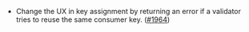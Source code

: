 - Change the UX in key assignment by returning an error if a validator tries to
  reuse the same consumer key.
([\#1964](https://github.com/cosmos/interchain-security/pull/1964))
